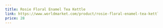 ```yaml
---
title: Rosie Floral Enamel Tea Kettle
link: https://www.worldmarket.com/product/rosie-floral-enamel-tea-kettle.do
price: 28
---
```

